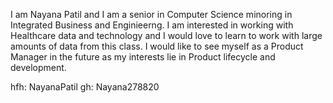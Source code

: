 I am Nayana Patil and I am a senior in Computer Science minoring in Integrated Business and Enginieerng. 
I am interested in working with Healthcare data and technology and I would love to learn to work with large amounts of data from this class. 
I would like to see myself as a Product Manager in the future as my interests lie in Product lifecycle and development.

hfh: NayanaPatil 
gh: Nayana278820

